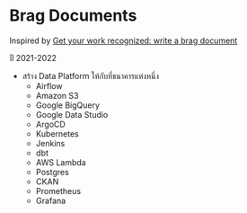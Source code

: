 # Brag Documents

Inspired by [Get your work recognized: write a brag document](https://jvns.ca/blog/brag-documents/)

ปี 2021-2022

* สร้าง Data Platform ให้กับที่ธนาคารแห่งหนึ่ง
  * Airflow
  * Amazon S3
  * Google BigQuery
  * Google Data Studio
  * ArgoCD
  * Kubernetes
  * Jenkins
  * dbt
  * AWS Lambda
  * Postgres
  * CKAN
  * Prometheus
  * Grafana